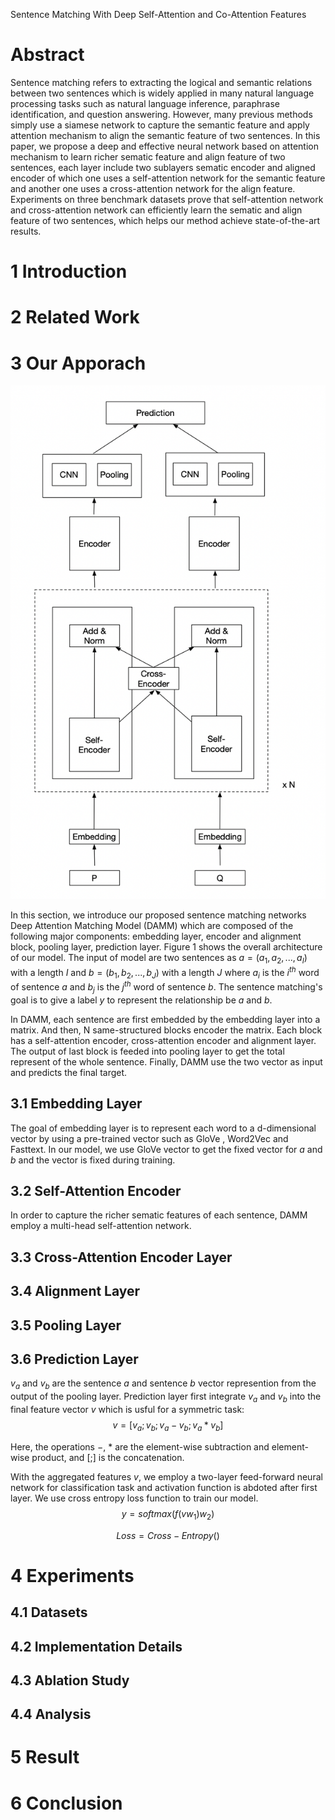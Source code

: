 Sentence Matching With Deep Self-Attention and Co-Attention Features

# Abstract
Sentence matching refers to extracting the logical and semantic relations between two sentences which is widely applied in many natural language processing tasks such as natural language inference, paraphrase identification, and question answering. However, many previous methods simply use a siamese network to capture the semantic feature and apply attention mechanism to align the semantic feature of two sentences. In this paper, we propose a deep and effective neural network based on attention mechanism to learn richer sematic feature and align feature of two sentences, each layer include two sublayers sematic encoder and aligned encoder of which one uses a self-attention network for the semantic feature and another one uses a cross-attention network for the align feature. Experiments on three benchmark datasets prove that self-attention network and cross-attention network can efficiently learn the sematic and align feature of two sentences, which helps our method achieve state-of-the-art results.

# 1 Introduction




# 2 Related Work


# 3 Our Apporach
![](images/framework.png)	 


  In this section, we introduce our proposed sentence matching networks Deep Attention Matching Model (DAMM) which are composed of the following major components: embedding layer, encoder and alignment block, pooling layer, prediction layer. Figure 1 shows the overall architecture of our model. The input of model are two sentences as $a = (a_1, a_2, ..., a_I)$ with a length $I$ and $b = (b_1, b_2, ... , b_J)$ with a length $J$ where $a_i$ is the $i^{th}$ word of sentence $a$ and $b_j$ is the $j^{th}$ word of sentence $b$.  The sentence matching's goal is to give a label $y$ to represent the relationship be $a$ and $b$.
  
  In DAMM, each sentence are first embedded by the embedding layer into a matrix. And then, N same-structured blocks encoder the matrix. Each block has a self-attention encoder, cross-attention encoder and alignment layer. The output of last block is feeded into pooling layer to get the total represent of the whole sentence. Finally, DAMM use the two vector as input and predicts the final target. 
  



## 3.1 Embedding Layer

  The goal of embedding layer is to represent each word to a d-dimensional vector by using a pre-trained vector such as GloVe , Word2Vec and Fasttext. In our model, we use GloVe vector to get the fixed vector for $a$ and $b$ and the vector is fixed during training. 

## 3.2 Self-Attention Encoder
  In order to capture the richer sematic features of each sentence, DAMM employ a multi-head self-attention network. 

## 3.3 Cross-Attention Encoder Layer


## 3.4 Alignment Layer



## 3.5 Pooling Layer



## 3.6 Prediction Layer
$v_a$ and $v_b$ are the sentence $a$ and sentence $b$ vector represention from the output of the pooling layer. Prediction layer first integrate $v_a$ and $v_b$ into the final feature vector $v$ which is usful for a symmetric task:
$$v = [v_a; v_b; v_a-v_b; v_a * v_b]$$

Here, the operations $-$, $*$ are the element-wise subtraction and element-wise product, and $[;]$ is the concatenation. 

With the aggregated features $v$, we employ a two-layer feed-forward neural network for classification task and activation function is abdoted after first layer. We use cross entropy loss function to train our model.
$$ y = softmax(f(vw_1)w_2)$$

$$ Loss = Cross-Entropy() $$





# 4 Experiments
## 4.1 Datasets
## 4.2 Implementation Details
## 4.3 Ablation Study
## 4.4 Analysis

# 5 Result

# 6 Conclusion

